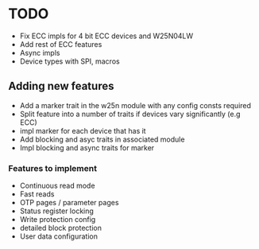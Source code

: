 # TODO
- Fix ECC impls for 4 bit ECC devices and W25N04LW
- Add rest of ECC features
- Async impls
- Device types with SPI, macros

## Adding new features
- Add a marker trait in the w25n module with any config consts required
- Split feature into a number of traits if devices vary significantly (e.g ECC)
- impl marker for each device that has it
- Add blocking and asyc traits in associated module
- Impl blocking and async traits for marker

### Features to implement
- Continuous read mode
- Fast reads
- OTP pages / parameter pages
- Status register locking
- Write protection config
- detailed block protection
- User data configuration

